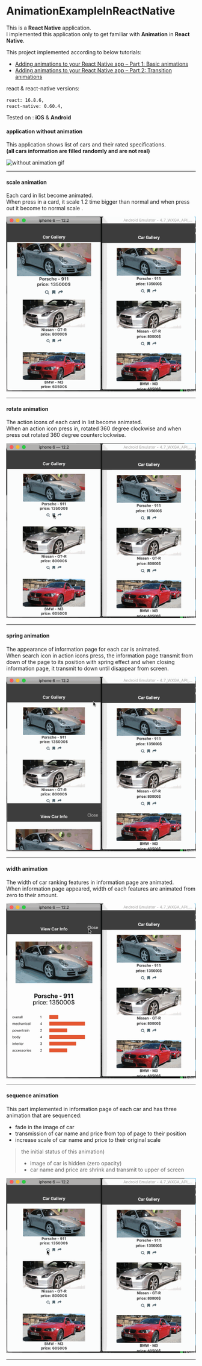 # AnimationExampleInReactNative

This is a **React Native** application.\
I implemented this application only to get familiar with **Animation** in **React Native**.


This project implemented according to below tutorials:
* [Adding animations to your React Native app – Part 1: Basic animations](https://blog.pusher.com/animation-react-native-part-1/) 
* [Adding animations to your React Native app – Part 2: Transition animations](https://blog.pusher.com/animation-react-native-part-2/)


react & react-native versions:
```$xslt
react: 16.8.6,
react-native: 0.60.4,
```

Tested on : **iOS** & **Android**



#### application without animation
This application shows list of cars and their rated specifications.\
**(all cars information are filled randomly and are not real)**

![without animation gif](readMeImages/withoutAnimation.gif)


-----------

#### scale animation


Each card in list become animated.\
When press in a card, it scale 1.2 time bigger than normal and when press out it become to normal scale .

![scale animation gif](readMeImages/scaleAnimation.gif)


-----------

#### rotate animation

The action icons of each card in list become animated.\
When an action icon press in, rotated 360 degree clockwise and when press out rotated 360 degree counterclockwise.

![rotate animation gif](readMeImages/rotateAnimation.gif)


-----------

#### spring animation

The appearance of information page for each car is animated.\
When search icon in action icons press, the information page transmit from down of the page to its position with spring effect 
and when closing information page, it transmit to down until disappear from screen.

![spring animation](readMeImages/springAnimation.gif)


-----------

#### width animation

The width of car ranking features in information page are animated.\
When information page appeared, width of each features are animated from zero to their amount.

![width animation](readMeImages/widthAnimation.gif)


-----------

#### sequence animation

This part implemented in information page of each car and has three animation that are sequenced:
* fade in the image of car
* transmission of car name and price from top of page to their position
* increase scale of  car name and price to their original scale

> the initial status of this animation)
> * image of car is hidden (zero opacity)
> * car name and price are shrink and transmit to upper of screen

![sequence animation](readMeImages/sequenceAnimation.gif)


-----------

